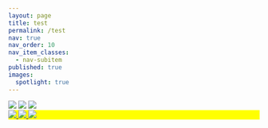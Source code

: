 ```yaml
---
layout: page
title: test
permalink: /test
nav: true
nav_order: 10
nav_item_classes:
  - nav-subitem
published: true
images:
  spotlight: true
---
```


<div class="preview-gallery" onload="setupPreviewGallery(this);">
    <img class="preview-gallery-item visible" src="/photography/assets/img/subjective_landscape/subjective_landscape_1a-480.webp">
    <img class="preview-gallery-item" src="/photography/assets/img/subjective_landscape/subjective_landscape_1b-480.webp">
    <img class="preview-gallery-item" src="/photography/assets/img/subjective_landscape/subjective_landscape_1c-480.webp">
</div>

<div class="spotlight-group spotlight-flex" style="background-color: yellow;">
    <span class="flex-divider"></span>
    <a class="spotlight" href="/photography/assets/img/subjective_landscape/subjective_landscape_3a.jpg">
        <img src="/photography/assets/img/subjective_landscape/subjective_landscape_3a-480.webp" />
    </a>
    <a class="spotlight" href="/photography/assets/img/subjective_landscape/subjective_landscape_3b.jpg">
        <img src="/photography/assets/img/subjective_landscape/subjective_landscape_3b-480.webp" />
    </a>
    <a class="spotlight" href="/photography/assets/img/subjective_landscape/subjective_landscape_3c.jpg">
        <img src="/photography/assets/img/subjective_landscape/subjective_landscape_3c-480.webp" />
    </a>
</div>